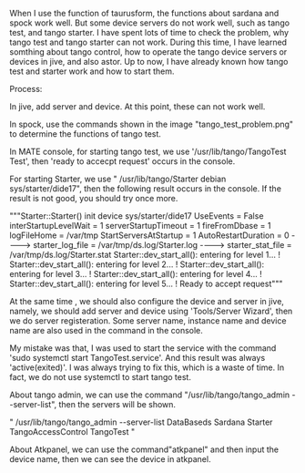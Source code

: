 When I use the function of taurusform, the functions about sardana and spock work well. But some device servers do not work well, such as tango test, and tango starter. 
I have spent lots of time to check the problem, why tango test and tango starter can not work. During this time, I have learned somthing about tango control,  how to operate the tango device servers or devices in jive, and also astor.  Up to now, I have already known how tango test and starter work and how to start them. 

Process:

In jive, add server and device. At this point, these can not work well. 

In spock, use the commands shown in the image "tango_test_problem.png" to determine the functions of tango test. 

In MATE console, for starting tango test, we use '/usr/lib/tango/TangoTest Test', then 'ready to accecpt request' occurs in the console.

For starting Starter, we use " /usr/lib/tango/Starter debian sys/starter/dide17", then the following result occurs in the console. If the result is not good, you should try once more. 


"""Starter::Starter() init device sys/starter/dide17
UseEvents  = False
interStartupLevelWait  = 1
serverStartupTimeout   = 1
fireFromDbase  = 1
logFileHome    = /var/tmp
StartServersAtStartup = 1
AutoRestartDuration   = 0
---->  starter_log_file  = /var/tmp/ds.log/Starter.log
---->  starter_stat_file = /var/tmp/ds.log/Starter.stat
Starter::dev_start_all(): entering for level 1... !
Starter::dev_start_all(): entering for level 2... !
Starter::dev_start_all(): entering for level 3... !
Starter::dev_start_all(): entering for level 4... !
Starter::dev_start_all(): entering for level 5... !
Ready to accept request"""





At the same time , we should also configure the device and server in jive, namely, we should add server and device using 'Tools/Server Wizard', then we do server registeration. Some server name, instance name and device name are also used in the command in the console. 

My mistake was that, I was used to start the service with the command 'sudo systemctl start TangoTest.service'. And this result was always 'active(exited)'. I was always trying to fix this, which is a waste of time. In fact, we do not use systemctl to start tango test.

About tango admin, we can use the command "/usr/lib/tango/tango_admin --server-list", then the servers will be shown.

" /usr/lib/tango/tango_admin --server-list
DataBaseds Sardana Starter TangoAccessControl TangoTest "

About Atkpanel, we can use the command"atkpanel" and then input the device name, then we can see the device in atkpanel.
